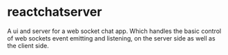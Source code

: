 # reactchatserver
A ui and server for a web socket chat app. Which handles the basic control of web sockets event emitting and listening, on the server side as well as the client side. 
